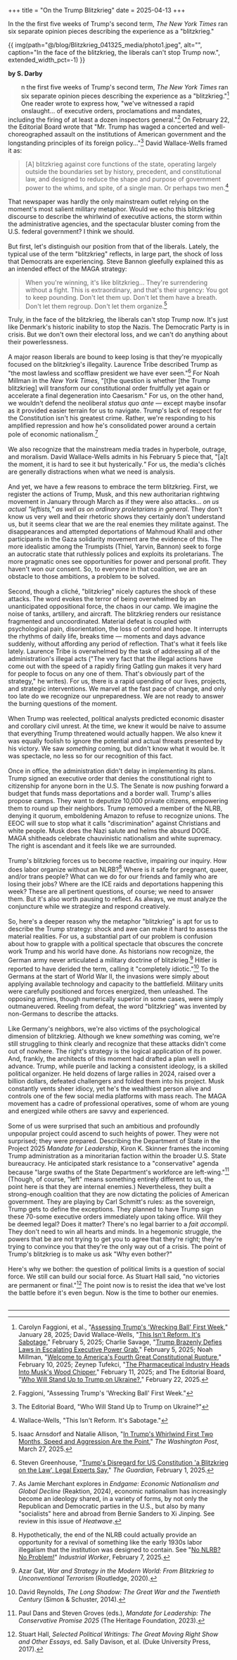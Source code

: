 +++
title = "On the Trump Blitzkrieg"
date = 2025-04-13
+++

In the the first five weeks of Trump's second term, *The New York Times* ran six separate opinion pieces describing the experience as a "blitzkrieg."

<!-- more -->
{{ img(path="@/blog/Blitzkrieg_041325_media/photo1.jpeg", 
alt="", caption="In the face of the blitzkrieg, the liberals can't stop Trump now.", extended_width_pct=-1) }}



**by S. Darby**

<font style="font-family: Arial, sans-serif; font-size:55pt; font-style:regular; width: .80em; font-weight: 400; line-height: 52px; float: left; color:rgb(255, 254, 255); padding-top: 10px; padding-bottom: 5px; padding-right: 1px; padding-left: -5px;  margin-right: -30px; margin-bottom: -5px;">I</font>n the first five weeks of Trump's second term, *The New York Times* ran six separate opinion pieces describing the experience as a "blitzkrieg."[^1] One reader wrote to express how, "we've witnessed a rapid onslaught... of executive orders, proclamations and mandates, including the firing of at least a dozen inspectors general."[^2] On February 22, the Editorial Board wrote that "Mr. Trump has waged a concerted and well-choreographed assault on the institutions of American government and the longstanding principles of its foreign policy..."[^3] David Wallace-Wells framed it as:

> \[A\] blitzkrieg against core functions of the state, operating
> largely outside the boundaries set by history, precedent, and
> constitutional law, and designed to reduce the shape and purpose of
> government power to the whims, and spite, of a single man. Or perhaps
> two men.[^4]

That newspaper was hardly the only mainstream outlet relying on the
moment's most salient military metaphor. Would we echo this blitzkrieg
discourse to describe the whirlwind of executive actions, the storm
within the administrative agencies, and the spectacular bluster coming
from the U.S. federal government? I think we should. \
\
But first, let's distinguish our position from that of the liberals.
Lately, the typical use of the term "blitzkrieg" reflects, in large
part, the shock of loss that Democrats are experiencing. Steve Bannon
gleefully explained this as an intended effect of the MAGA strategy:

> When you're winning, it's like blitzkrieg... They're surrendering
> without a fight. This is extraordinary, and that's their urgency: You
> got to keep pounding. Don't let them up. Don't let them have a breath.
> Don't let them regroup. Don't let them organize.[^5]

Truly, in the face of the blitzkrieg, the liberals can't stop Trump now.
It's just like Denmark's historic inability to stop the Nazis. The
Democratic Party is in crisis. But we don't own their electoral loss,
and we can't do anything about their powerlessness. \
\
A major reason liberals are bound to keep losing is that they're
myopically focused on the blitzkrieg's illegality. Laurence Tribe
described Trump as "the most lawless and scofflaw president we have ever
seen."[^6] For Noah Millman in the *New York Times*, "\[t\]he question
is whether \[the Trump blitzkrieg\] will transform our constitutional
order fruitfully yet again or accelerate a final degeneration into
Caesarism." For us, on the other hand, we wouldn't defend the neoliberal
*status quo ante* &mdash; except maybe insofar as it provided easier terrain
for us to navigate. Trump's lack of respect for the Constitution isn't
his greatest crime. Rather, we're responding to his amplified repression
and how he's consolidated power around a certain pole of economic
nationalism.[^7] \
\
We also recognize that the mainstream media trades in hyperbole,
outrage, and moralism. David Wallace-Wells admits in his February 5
piece that, "\[a\]t the moment, it is hard to see it but
hysterically.*"* For us, the media's clichés are generally distractions
when what we need is analysis. \
\
And yet, we have a few reasons to embrace the term blitzkrieg. First, we
register the actions of Trump, Musk, and this new authoritarian
rightwing movement in January through March as if they were also
attacks... *on us actual "leftists," as well as on ordinary
proletarians in general*. They don't know us very well and their
rhetoric shows they certainly don't understand us, but it seems clear
that we are the real enemies they militate against. The disappearances
and attempted deportations of Mahmoud Khalil and other participants in
the Gaza solidarity movement are the evidence of this. The more
idealistic among the Trumpists (Thiel, Yarvin, Bannon) seek to forge an
autocratic state that ruthlessly polices and exploits its proletarians.
The more pragmatic ones see opportunities for power and personal profit.
They haven't won our consent. So, to everyone in that coalition, we are
an obstacle to those ambitions, a problem to be solved. \
\
Second, though a cliché, "blitzkrieg" nicely captures the shock of these
attacks. The word evokes the terror of being overwhelmed by an
unanticipated oppositional force, the chaos in our camp. We imagine the
noise of tanks, artillery, and aircraft. The blitzkrieg renders our
resistance fragmented and uncoordinated. Material defeat is coupled with
psychological pain, disorientation, the loss of control and hope. It
interrupts the rhythms of daily life, breaks time &mdash; moments and days
advance suddenly, without affording any period of reflection. That's
what it feels like lately. Laurence Tribe is overwhelmed by the task of
addressing all of the administration's illegal acts ("The very fact that
the illegal actions have come out with the speed of a rapidly firing
Gatling gun makes it very hard for people to focus on any one of them.
That's obviously part of the strategy," he writes). For us, there is a
rapid upending of our lives, projects, and strategic interventions. We
marvel at the fast pace of change, and only too late do we recognize our
unpreparedness. We are not ready to answer the burning questions of the
moment. \
\
When Trump was reelected, political analysts predicted economic disaster
and corollary civil unrest. At the time, we knew it would be naive to
assume that everything Trump threatened would actually happen. We also
knew it was equally foolish to ignore the potential and actual threats
presented by his victory. We saw *something* coming, but didn't know
what it would be. It was spectacle, no less so for our recognition of
this fact. \
\
Once in office, the administration didn't delay in implementing its
plans. Trump signed an executive order that denies the constitutional
right to citizenship for anyone born in the U.S. The Senate is now
pushing forward a budget that funds mass deportations and a border wall.
Trump's allies propose camps. They want to deputize 10,000 private
citizens, empowering them to round up their neighbors. Trump removed a
member of the NLRB, denying it quorum, emboldening Amazon to refuse to
recognize unions. The EEOC will sue to stop what it calls
"discrimination" against Christians and white people. Musk does the Nazi
salute and helms the absurd DOGE. MAGA shitheads celebrate chauvinistic
nationalism and white supremacy. The right is ascendant and it feels
like we are surrounded. \
\
Trump's blitzkrieg forces us to become reactive, impairing our inquiry.
How does labor organize without an NLRB?[^8] Where is it safe for
pregnant, queer, and/or trans people? What can we do for our friends and
family who are losing their jobs? Where are the ICE raids and
deportations happening this week? These are all pertinent questions, of
course; we need to answer them. But it's also worth pausing to reflect.
As always, we must analyze the conjuncture while we strategize and
respond creatively. \
\
So, here's a deeper reason why the metaphor "blitzkrieg" is apt for us
to describe the Trump strategy: shock and awe can make it hard to assess
the material realities. For us, a substantial part of our problem is
confusion about how to grapple with a political spectacle that obscures
the concrete work Trump and his world have done. As historians now
recognize, the German army never articulated a military doctrine of
blitzkrieg.[^9] Hitler is reported to have derided the term, calling it
\"completely idiotic.\"[^10] To the Germans at the start of World War
II, the invasions were simply about applying available technology and
capacity to the battlefield. Military units were carefully positioned
and forces energized, then unleashed. The opposing armies, though
numerically superior in some cases, were simply outmaneuvered. Reeling
from defeat, the word "blitzkrieg" was invented by non-Germans to
describe the attacks. \
\
Like Germany's neighbors, we're also victims of the psychological
dimension of blitzkrieg. Although we knew *something* was coming, we're
still struggling to think clearly and recognize that these attacks
didn't come out of nowhere. The right's strategy is the logical
application of its power. And, frankly, the architects of this moment
had drafted a plan well in advance. Trump, while puerile and lacking a
consistent ideology, is a skilled political organizer. He held dozens of
large rallies in 2024, raised over a billion dollars, defeated
challengers and folded them into his project. Musk constantly vents
sheer idiocy, yet he's the wealthiest person alive and controls one of
the few social media platforms with mass reach. The MAGA movement has a
cadre of professional operatives, some of whom are young and energized
while others are savvy and experienced. \
\
Some of us were surprised that such an ambitious and profoundly
unpopular project could ascend to such heights of power. They were not
surprised; they were prepared. Describing the Department of State in the
Project 2025 *Mandate for Leadership*, Kiron K. Skinner frames the
incoming Trump administration as a minoritarian faction within the
broader U.S. State bureaucracy. He anticipated stark resistance to a
\"conservative\" agenda because "large swaths of the State Department\'s
workforce are left-wing."[^11] (Though, of course, "left" means
something entirely different to us, the point here is that they are
internal enemies.) Nevertheless, they built a strong-enough coalition
that they are now dictating the policies of American government. They
are playing by Carl Schmitt's rules: as the sovereign, Trump gets to
define the exceptions. They planned to have Trump sign these 70-some
executive orders immediately upon taking office. Will they be deemed
legal? Does it matter? There's no legal barrier to a *fait accompli*.
They don't need to win all hearts and minds. In a hegemonic struggle,
the powers that be are not trying to get you to agree that they're
right; they're trying to convince you that they're the only way out of a
crisis. The point of Trump's blitzkrieg is to make us ask "Why even
bother?" \
\
Here's why we bother: the question of political limits is a question of
social force. We still can build our social force. As Stuart Hall said,
"no victories are permanent or final."[^12] The point now is to resist
the idea that we've lost the battle before it's even begun. Now is the
time to bother our enemies. \
<br />

---
[^1]: Carolyn Faggioni, et al., "[Assessing Trump's 'Wrecking Ball'
    First
    Week](https://www.nytimes.com/2025/01/28/opinion/president-trump-first-week.html),"
    January 28, 2025; David Wallace-Wells, "[This Isn't Reform. It's
    Sabotage,](https://www.nytimes.com/2025/02/05/opinion/trump-musk-government.html)"
    February 5, 2025; Charlie Savage, "[Trump Brazenly Defies Laws in
    Escalating Executive Power
    Grab](https://www.nytimes.com/2025/02/05/us/trump-federal-law-power.html),"
    February 5, 2025; Noah Millman, "[Welcome to America's Fourth Great
    Constitutional
    Rupture](https://www.nytimes.com/2025/02/10/opinion/trump-caesar-constitutional-rupture.html),"
    February 10, 2025; Zeynep Tufekci, "[The Pharmaceutical Industry
    Heads Into Musk's Wood
    Chipper](https://www.nytimes.com/2025/02/11/opinion/pharmaceutical-industry-musk-nih.html),"
    February 11, 2025; and The Editorial Board, "[Who Will Stand Up to
    Trump on
    Ukraine?](https://www.nytimes.com/2025/02/22/opinion/trump-ukraine-russia-republicans.html),"
    February 22, 2025.

[^2]: Faggioni, "Assessing Trump's 'Wrecking Ball' First Week."

[^3]: The Editorial Board, "Who Will Stand Up to Trump on Ukraine?"

[^4]: Wallace-Wells, "This Isn't Reform. It's Sabotage."

[^5]: Isaac Arnsdorf and Natalie Allison, "[In Trump's Whirlwind First
    Two Months, Speed and Aggression Are the
    Point](https://www.washingtonpost.com/politics/2025/03/27/trump-executive-orders-deportations/),"
    *The Washington Post*, March 27, 2025.

[^6]: Steven Greenhouse, "[Trump's Disregard for US Constitution 'a
    Blitzkrieg on the Law', Legal Experts
    Say](https://www.theguardian.com/us-news/2025/feb/01/trump-executive-orders-constitution-law),"
    *The Guardian,* February 1, 2025.

[^7]: As Jamie Merchant explores in *Endgame: Economic Nationalism and
    Global Decline* (Reaktion, 2024), economic nationalism has
    increasingly become an ideology shared, in a variety of forms, by
    not only the Republican and Democratic parties in the U.S., but also
    by many "socialists" here and abroad from Bernie Sanders to Xi
    Jinping. See review in this issue of *Heatwave*.

[^8]: Hypothetically, the end of the NLRB could actually provide an
    opportunity for a revival of something like the early 1930s labor
    illegalism that the institution was designed to contain. See "[No
    NLRB? No
    Problem!](https://industrialworker.org/no-nlrb-no-problem/)"
    *Industrial Worker*, February 7, 2025.

[^9]: Azar Gat, *War and Strategy in the Modern World: From Blitzkrieg
    to Unconventional Terrorism* (Routledge, 2020).

[^10]: David Reynolds, *The Long Shadow: The Great War and the Twentieth
    Century* (Simon & Schuster, 2014).

[^11]: Paul Dans and Steven Groves (eds.), *Mandate for Leadership: The
    Conservative Promise 2025* (The Heritage Foundation, 2023).

[^12]: Stuart Hall, *Selected Political Writings: The Great Moving Right
    Show and Other Essays*, ed. Sally Davison, et al. (Duke University
    Press, 2017).
